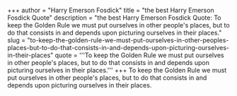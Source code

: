 +++
author = "Harry Emerson Fosdick"
title = "the best Harry Emerson Fosdick Quote"
description = "the best Harry Emerson Fosdick Quote: To keep the Golden Rule we must put ourselves in other people's places, but to do that consists in and depends upon picturing ourselves in their places."
slug = "to-keep-the-golden-rule-we-must-put-ourselves-in-other-peoples-places-but-to-do-that-consists-in-and-depends-upon-picturing-ourselves-in-their-places"
quote = '''To keep the Golden Rule we must put ourselves in other people's places, but to do that consists in and depends upon picturing ourselves in their places.'''
+++
To keep the Golden Rule we must put ourselves in other people's places, but to do that consists in and depends upon picturing ourselves in their places.
